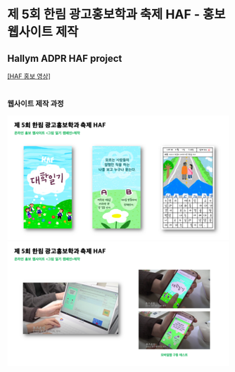 # 제 5회 한림 광고홍보학과 축제 HAF - 홍보 웹사이트 제작
## Hallym ADPR HAF project

[\[HAF 홍보 영상\]](https://www.youtube.com/watch?v=iMfG023cFnk)<br><br>

### 웹사이트 제작 과정
![img1](./haf_project/git_img/image_1.PNG)
![img2](./haf_project/git_img/image_2.PNG)
<br>
